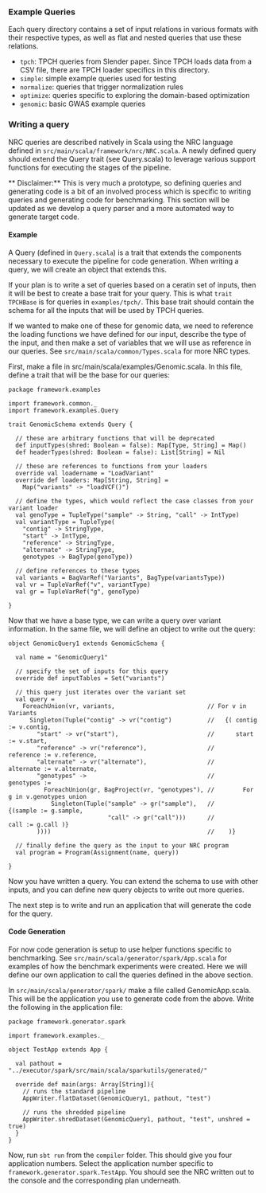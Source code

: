 ### Example Queries

Each query directory contains a set of input relations in various formats with their respective types, 
as well as flat and nested queries that use these relations. 

* `tpch`: TPCH queries from Slender paper. Since TPCH loads data from a CSV file, there are TPCH loader specifics in this directory.
* `simple`: simple example queries used for testing
* `normalize`: queries that trigger normalization rules
* `optimize`: queries specific to exploring the domain-based optimization
* `genomic`: basic GWAS example queries

### Writing a query

NRC queries are described natively in Scala using the NRC language defined in `src/main/scala/framework/nrc/NRC.scala`. 
A newly defined query should extend the Query trait (see Query.scala) to leverage various support functions for executing the 
stages of the pipeline. 

** Disclaimer:** This is very much a prototype, so defining queries and generating code is a bit of an involved process which is specific to writing queries and generating code for benchmarking. This section will be updated as we develop a query parser and a more automated way to generate target code.

#### Example

A Query (defined in `Query.scala`) is a trait that extends the components necessary 
to execute the pipeline for code generation. When writing a query, we will create 
an object that extends this. 

If your plan is to write a set of queries based on a ceratin set of inputs, then 
it will be best to create a base trait for your query. This is what `trait TPCHBase` 
is for queries in `examples/tpch/`. This base trait should contain the schema for 
all the inputs that will be used by TPCH queries. 

If we wanted to make one of these for genomic data, we need to reference the 
loading functions we have defined for our input, describe the type of the input, 
and then make a set of variables that we will use as reference in our queries. 
See `src/main/scala/common/Types.scala` for more NRC types.

First, make a file in src/main/scala/examples/Genomic.scala. In this file, 
define a trait that will be the base for our queries:

```
package framework.examples

import framework.common._
import framework.examples.Query

trait GenomicSchema extends Query {
  
  // these are arbitrary functions that will be deprecated
  def inputTypes(shred: Boolean = false): Map[Type, String] = Map()
  def headerTypes(shred: Boolean = false): List[String] = Nil

  // these are references to functions from your loaders
  override val loadername = "LoadVariant"
  override def loaders: Map[String, String] = 
    Map("variants" -> "loadVCF()")

  // define the types, which would reflect the case classes from your variant loader 
  val genoType = TupleType("sample" -> String, "call" -> IntType)
  val variantType = TupleType(
    "contig" -> StringType, 
    "start" -> IntType, 
    "reference" -> StringType, 
    "alternate" -> StringType, 
    genotypes -> BagType(genoType))

  // define references to these types
  val variants = BagVarRef("Variants", BagType(variantsType))
  val vr = TupleVarRef("v", variantType)
  val gr = TupleVarRef("g", genoType)

}
```

Now that we have a base type, we can write a query over variant information. 
In the same file, we will define an object to write out the query:

```
object GenomicQuery1 extends GenomicSchema {
  
  val name = "GenomicQuery1"

  // specify the set of inputs for this query
  override def inputTables = Set("variants")

  // this query just iterates over the variant set
  val query = 
    ForeachUnion(vr, variants,                          // For v in Variants
      Singleton(Tuple("contig" -> vr("contig")          //   {( contig := v.contig,  
        "start" -> vr("start"),                         //      start := v.start, 
        "reference" -> vr("reference"),                 //       reference := v.reference,
        "alternate" -> vr("alternate"),                 //       alternate := v.alternate,
        "genotypes" ->                                  //       genotypes := 
          ForeachUnion(gr, BagProject(vr, "genotypes"), //        For g in v.genotypes union
            Singleton(Tuple("sample" -> gr("sample"),   //          {(sample := g.sample,
                            "call" -> gr("call")))      //            call := g.call )}
        ))))                                            //    )}

  // finally define the query as the input to your NRC program
  val program = Program(Assignment(name, query))

}
```

Now you have written a query. You can extend the schema to use with other inputs, and 
you can define new query objects to write out more queries. 

The next step is to write and run an application that will generate the code for the query. 

#### Code Generation

For now code generation is setup to use helper functions specific to benchmarking. See `src/main/scala/generator/spark/App.scala` for examples of how the benchmark experiments were created. Here we will define our own application to call the queries defined in the above section. 

In `src/main/scala/generator/spark/` make a file called GenomicApp.scala. This will be the application you use to generate code from the above. Write the following in the application file:

```
package framework.generator.spark

import framework.examples._

object TestApp extends App {

  val pathout = "../executor/spark/src/main/scala/sparkutils/generated/"
 
  override def main(args: Array[String]){
    // runs the standard pipeline
    AppWriter.flatDataset(GenomicQuery1, pathout, "test")
    
    // runs the shredded pipeline
    AppWriter.shredDataset(GenomicQuery1, pathout, "test", unshred = true)
  }
}
```

Now, run `sbt run` from the `compiler` folder. This should give you four application numbers. Select the application number specific to `framework.generator.spark.TestApp`. You should see the NRC written out to the console and the corresponding plan underneath.
